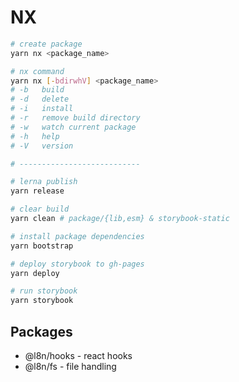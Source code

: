 # NX

```bash
# create package
yarn nx <package_name>

# nx command
yarn nx [-bdirwhV] <package_name>
# -b   build
# -d   delete
# -i   install
# -r   remove build directory
# -w   watch current package
# -h   help
# -V   version

# ---------------------------

# lerna publish
yarn release

# clear build
yarn clean # package/{lib,esm} & storybook-static

# install package dependencies
yarn bootstrap

# deploy storybook to gh-pages
yarn deploy

# run storybook
yarn storybook
```

## Packages

* @l8n/hooks - react hooks
* @l8n/fs - file handling
<!-- - [ ] utils -->
